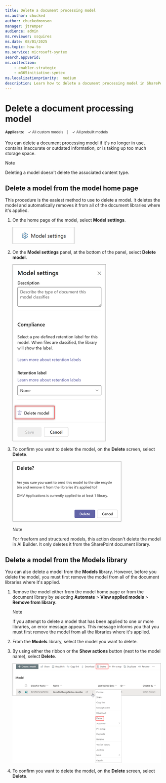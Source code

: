 ```yaml
---
title: Delete a document processing model
ms.author: chucked
author: chuckedmonson
manager: jtremper
audience: admin
ms.reviewer: ssquires
ms.date: 08/01/2025
ms.topic: how-to
ms.service: microsoft-syntex
search.appverid: 
ms.collection: 
    - enabler-strategic
    - m365initiative-syntex
ms.localizationpriority:  medium
description: Learn how to delete a document processing model in SharePoint.
---
```


# Delete a document processing model

<sup>**Applies to:**  &ensp; &#10003; All custom models &ensp; | &ensp; &#10003; All prebuilt models</sup>

You can delete a document processing model if it's no longer in use, contains inaccurate or outdated information, or is taking up too much storage space.

> [!NOTE]
> Deleting a model doesn't delete the associated content type.

## Delete a model from the model home page

This procedure is the easiest method to use to delete a model. It deletes the model and automatically removes it from all of the document libraries where it's applied.

1. On the home page of the model, select **Model settings**.

    ![Screenshot of the Models settings button on the model home page.](../media/content-understanding/model-settings-button.png)

2. On the **Model settings** panel, at the bottom of the panel, select **Delete model**.

    ![Screenshot of the Models settings panel showing Delete model option.](../media/content-understanding/model-settings-delete-model.png)

3. To confirm you want to delete the model, on the **Delete** screen, select **Delete**.

    ![Screenshot of the Delete model confirmation page.](../media/content-understanding/delete-model-confirmation.png)

   > [!NOTE]
   > For freeform and structured models, this action doesn't delete the model in AI Builder. It only deletes it from the SharePoint document library.

## Delete a model from the Models library

You can also delete a model from the **Models** library. However, before you delete the model, you must first remove the model from all of the document libraries where it's applied.

1. Remove the model either from the model home page or from the document library by selecting **Automate** > **View applied models** > **Remove from library**.

   > [!NOTE]
   > If you attempt to delete a model that has been applied to one or more libraries, an error message appears. This message informs you that you must first remove the model from all the libraries where it's applied.
 
2. From the **Models** library, select the model you want to delete.

3. By using either the ribbon or the **Show actions** button (next to the model name), select **Delete**. 

    ![Screenshot of the Models page showing a selected model with the Delete options highlighted.](../media/content-understanding/select-model-delete.png)

4. To confirm you want to delete the model, on the **Delete** screen, select **Delete**.


